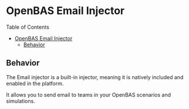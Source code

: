 # OpenBAS Email Injector

Table of Contents

- [OpenBAS Email Injector](#openbas-email-injector)
  - [Behavior](#behavior)

## Behavior

The Email injector is a built-in injector, meaning it is natively included and enabled in the platform.

It allows you to send email to teams in your OpenBAS scenarios and simulations.
